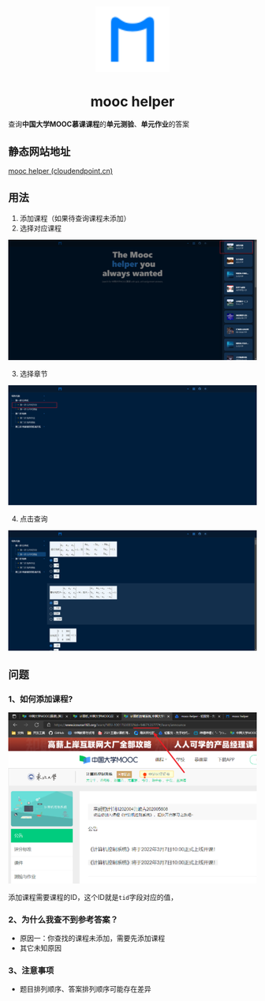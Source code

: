 <p align="center">
  <a href="https://github.com/lujunji-xiaolu/mooc-helper" rel="noopener" target="_blank"><img width="150" src="./public/logo.svg" alt="mooc helper logo"></a>
</p>

<h1 align="center">mooc helper</h1>

查询**中国大学MOOC慕课课程**的**单元测验**、**单元作业**的答案

## 静态网站地址

[mooc helper (cloudendpoint.cn)](https://mooc-helper.web.cloudendpoint.cn/)

## 用法

1. 添加课程（如果待查询课程未添加）
2. 选择对应课程

![选择课程](./docs/images/选择课程.png)

3. 选择章节

![选择章节](./docs/images/选择章节.png)

4. 点击查询

![点击查询](./docs/images/点击查询.png)

## 问题

### 1、如何添加课程?

![课程 id](./docs/images/课程id.png)

添加课程需要课程的ID，这个ID就是`tid`字段对应的值，

### 2、为什么我查不到参考答案？

- 原因一：你查找的课程未添加，需要先添加课程
- 其它未知原因

### 3、注意事项

- 题目排列顺序、答案排列顺序可能存在差异
